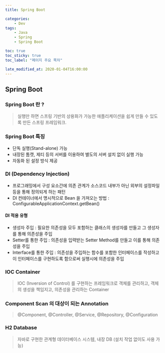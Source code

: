 ```yaml
---
title: Spring Boot

categories:
    - Dev
tags:
    - Java
    - Spring
    - Spring Boot

toc: true
toc_sticky: true
toc_label: "페이지 주요 목차"

late_modified_at: 2020-01-04T16:00:00
---
```


## Spring Boot ##

### Spring Boot 란 ? ###
> 실행만 하면 스프링 기반의 상용화가 가능한 애플리케이션을 쉽게 만들 수 있도록 만든 스프링 프레임워크.


### Spring Boot 특징 ###
- 단독 실행(Stand-alone) 가능
- 내장된 톰캣, 제티 등의 서버를 이용하여 별도의 서버 설치 없이 실행 가능
- 자동화 된 설정 방식 제공

### DI (Dependency Injection) ###
- 프로그래밍에서 구성 요소간에 의존 관계가 소스코드 내부가 아닌 외부의 설정파일 등을 통해 정의되게 하는 패턴
- DI 컨테이너에서 명시적으로 Bean 을 가져오는 방법 : ConfigurableApplicationContext.getBean()

#### DI 적용 유형 ####
- 생성자 주입 : 필요한 의존성을 모두 포함하는 클래스의 생성자를 만들고 그 생성자를 통해 의존성을 주입 
- Setter를 통한 주입 : 의존성을 입력받는 Setter Method를 만들고 이를 통해 의존성을 주입
- Interface를 통한 주입 : 의존성을 주입하는 함수를 포함한 인터페이스를 작성하고 이 인터페이스를 구현하도록 함으로써 실행시에 의존성을 주입

### IOC Container  ###
> IOC (Inversion of Control) 를 구현하는 프레임워크로 객체를 관리하고, 객체의 생성을 책임지고, 의존성을 관리하는 Container

### Component Scan 의 대상이 되는 Annotation ###
> @Component, @Controller, @Service, @Repository, @Configuration

### H2 Database ###
> 자바로 구현한 관계형 데이터베이스 시스템, 내장 DB (설치 작업 없이도 사용 가능)




